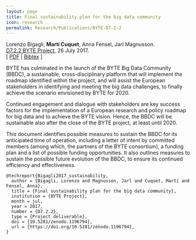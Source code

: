 ```yaml
---
layout: page
title: Final sustainability plan for the big data community
icon: research
permalink: Research/Publications/BYTE-D7-2-2
---
```


Lorenzo Bigagli, **Martí Cuquet**, Anna Fensel, Jarl Magnusson.  
[D7.2.2 BYTE Project](https://doi.org/10.5281/zenodo.1196794), 26 July 2017.  
[ [PDF](BYTE-D7-2-2.pdf)
| [Bibtex](BYTE-D7-2-2.bib) ]

BYTE has culminated in the launch of the BYTE Big Data Community (BBDC), a
sustainable, cross-disciplinary platform that will implement the roadmap
identified within the project, and will assist the European stakeholders in
identifying and meeting the big data challenges, to finally achieve the
scenario envisioned by BYTE for 2020.

Continued engagement and dialogue with stakeholders are key success factors
for the implementation of a European research and policy roadmap for big data
and to achieve the BYTE vision. Hence, the BBDC will be sustainable also after
the close of the BYTE project, at least until 2020.
  
This document identifies possible measures to sustain the BBDC for its
anticipated time of operation, including a letter of intent by committed
members (among which, the partners of the BYTE consortium), a funding plan and
a list of possible funding opportunities. It also outlines measures to sustain
the possible future evolution of the BBDC, to ensure its continued efficiency
and effectiveness.

~~~
@techreport{Bigagli2017_sustainability,
  author = {Bigagli, Lorenzo and Magnusson, Jarl and Cuquet, Martí and Fensel, Anna},
  title = {Final sustainability plan for the big data community},
  institution = {BYTE Project},
  month = jul,
  year = 2017,
  number = {D7.2.2},
  type = {Project deliverable},
  doi = {10.5281/zenodo.1196794},
  url = {https://doi.org/10.5281/zenodo.1196794},
}
~~~
